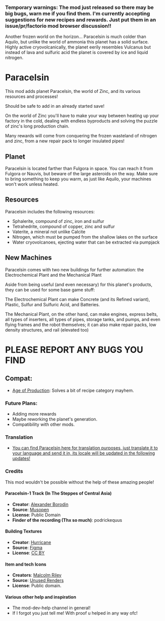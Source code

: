 ### Temporary warnings: The mod just released so there may be big bugs, warn me if you find them. I'm currently accepting suggestions for new recipes and rewards. Just put them in an issue/pr/factorio mod browser discussion!!

Another frozen world on the horizon... Paracelsin is much colder than Aquilo, but unlike the world of ammonia this planet has a solid surface.
Highly active cryovolcanically, the planet eerily resembles Vulcanus but instead of lava and sulfuric acid the planet is covered by ice and liquid nitrogen.

# Paracelsin

This mod adds planet Paracelsin, the world of Zinc, and its various resources and processes!

Should be safe to add in an already started save!

On the world of Zinc you'll have to make your way between heating up your factory in the cold, dealing with endless byproducts and solving the puzzle of zinc's long production chain.

Many rewards will come from conquering the frozen wasteland of nitrogen and zinc, from a new repair pack to longer insulated pipes!

## Planet

Paracelsin is located farther than Fulgora in space. You can reach it from Fulgora or Nauvis, but beware of the large asteroids on the way. Make sure to bring something to keep you warm, as just like Aquilo, your machines won't work unless heated.

## Resources

Paracelsin includes the following resources:
- Sphalerite, compound of zinc, iron and sulfur
- Tetrahedrite, compound of copper, zinc and sulfur
- Vaterite, a mineral not unlike Calcite
- Nitrogen, which must be pumped from the shallow lakes on the surface
- Water cryovolcanoes, ejecting water that can be extracted via pumpjack

## New Machines

Paracelsin comes with two new buildings for further automation: the Electrochemical Plant and the Mechanical Plant

Aside from being useful (and even necessary) for this planet's products, they can be used for some base game stuff:

The Electrochemical Plant can make Concrete (and its Refined variant), Plastic, Sulfur and Sulfuric Acid, and Batteries.

The Mechanical Plant, on the other hand, can make engines, express belts, all types of inserters, all types of pipes, storage tanks, and pumps, and even flying frames and the robot themselves; it can also make repair packs, low density structures, and rail (elevated too)

# PLEASE REPORT ANY BUGS YOU FIND

## Compat:
- [Age of Production](https://mods.factorio.com/mod/Age-of-Production): Solves a bit of recipe category mayhem.

### Future Plans:
- Adding more rewards
- Maybe reworking the planet's generation.
- Compatibility with other mods.

### Translation
- [You can find Paracelsin here for translation purposes, just translate it to your language and send it in, its locale will be updated in the following updates!](https://crowdin.com/project/factorio-mods-localization)

### Credits

This mod wouldn't be possible without the help of these amazing people!

#### Paracelsin-1 Track (In The Steppes of Central Asia)

- **Creator**: [Alexander Borodin](https://en.wikipedia.org/wiki/Alexander_Borodin)
- **Source**: [Musopen](https://musopen.org/music/681-in-the-steppes-of-central-asia/)
- **License**: Public Domain
- **Finder of the recording (Thx so much)**: podrickequus

#### Building Textures

- **Creator**: [Hurricane](https://mods.factorio.com/user/Hurricane046)
- **Source**: [Figma](https://shorturl.at/AFcDm)
- **License**: [CC BY](https://creativecommons.org/licenses/by/4.0/)

#### Item and tech Icons
- **Creators**: [Malcolm Riley](https://github.com/malcolmriley)
- **Source**: [Unused Renders](https://github.com/malcolmriley/unused-renders)
- **License**: Public domain.

#### Various other help and inspiration
- The mod-dev-help channel in general!
- If I forgot you just tell me! With proof u helped in any way ofc!

